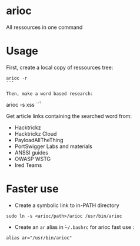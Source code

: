 # arioc
All ressources in one command

# Usage
First, create a local copy of ressources tree:
```
arioc -r
``̀`

Then, make a word based research:
```
arioc -s xss
``̀̀`

Get article links containing the searched word from:
- Hacktrickz
- Hacktrickz Cloud
- PayloadAllTheThing
- PortSwigger Labs and materials
- ANSSI guides
- OWASP WSTG
- Ired Teams

# Faster use
- Create a symbolic link to in-PATH directory
```
sudo ln -s <arioc/path>/arioc /usr/bin/arioc
```

- Create an `ar` alias in ̀`~/.bashrc` for arioc fast use :
```
alias ar="/usr/bin/arioc"
```
